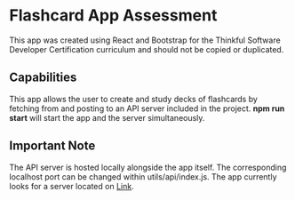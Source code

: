 # Flashcard App Assessment
This app was created using React and Bootstrap for the Thinkful Software Developer Certification curriculum and should not be copied or duplicated.

## Capabilities
This app allows the user to create and study decks of flashcards by fetching from and posting to an API server included in the project. **npm run start** will start the app and the server simultaneously.

## Important Note
The API server is hosted locally alongside the app itself. The corresponding localhost port can be changed within utils/api/index.js. The app currently looks for a server located on [Link](http://localhost:8080).